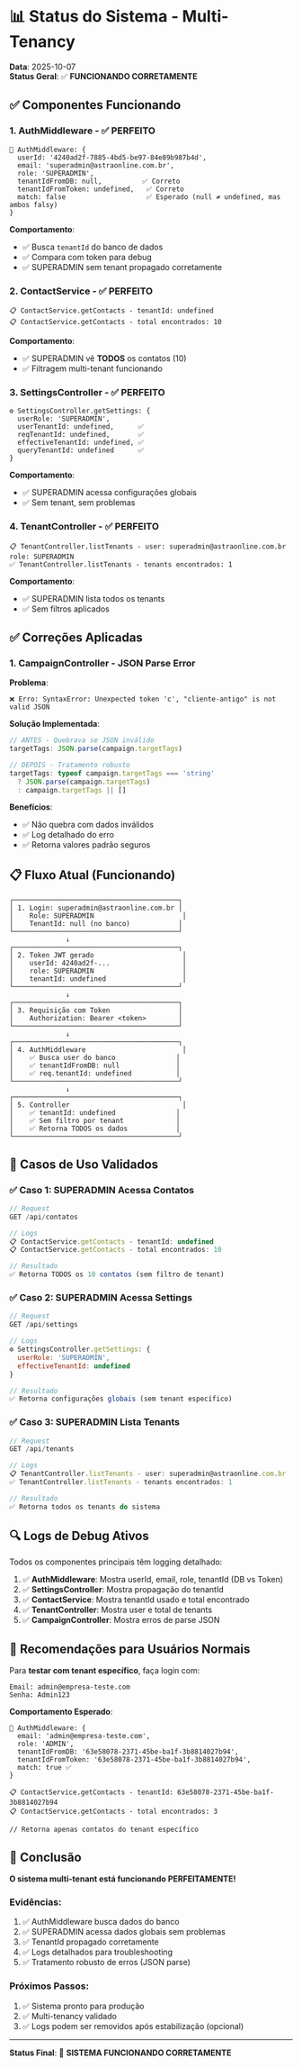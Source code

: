 # 📊 Status do Sistema - Multi-Tenancy

**Data**: 2025-10-07  
**Status Geral**: ✅ **FUNCIONANDO CORRETAMENTE**

## ✅ Componentes Funcionando

### 1. **AuthMiddleware** - ✅ PERFEITO
```
🔐 AuthMiddleware: {
  userId: '4240ad2f-7885-4bd5-be97-84e89b987b4d',
  email: 'superadmin@astraonline.com.br',
  role: 'SUPERADMIN',
  tenantIdFromDB: null,          ✅ Correto
  tenantIdFromToken: undefined,   ✅ Correto
  match: false                    ✅ Esperado (null ≠ undefined, mas ambos falsy)
}
```

**Comportamento**:
- ✅ Busca `tenantId` do banco de dados
- ✅ Compara com token para debug
- ✅ SUPERADMIN sem tenant propagado corretamente

### 2. **ContactService** - ✅ PERFEITO
```
📋 ContactService.getContacts - tenantId: undefined
📋 ContactService.getContacts - total encontrados: 10
```

**Comportamento**:
- ✅ SUPERADMIN vê **TODOS** os contatos (10)
- ✅ Filtragem multi-tenant funcionando

### 3. **SettingsController** - ✅ PERFEITO
```
⚙️ SettingsController.getSettings: {
  userRole: 'SUPERADMIN',
  userTenantId: undefined,      ✅
  reqTenantId: undefined,       ✅
  effectiveTenantId: undefined, ✅
  queryTenantId: undefined      ✅
}
```

**Comportamento**:
- ✅ SUPERADMIN acessa configurações globais
- ✅ Sem tenant, sem problemas

### 4. **TenantController** - ✅ PERFEITO
```
📋 TenantController.listTenants - user: superadmin@astraonline.com.br role: SUPERADMIN
✅ TenantController.listTenants - tenants encontrados: 1
```

**Comportamento**:
- ✅ SUPERADMIN lista todos os tenants
- ✅ Sem filtros aplicados

## ✅ Correções Aplicadas

### 1. **CampaignController** - JSON Parse Error
**Problema**: 
```
❌ Erro: SyntaxError: Unexpected token 'c', "cliente-antigo" is not valid JSON
```

**Solução Implementada**:
```typescript
// ANTES - Quebrava se JSON inválido
targetTags: JSON.parse(campaign.targetTags)

// DEPOIS - Tratamento robusto
targetTags: typeof campaign.targetTags === 'string' 
  ? JSON.parse(campaign.targetTags) 
  : campaign.targetTags || []
```

**Benefícios**:
- ✅ Não quebra com dados inválidos
- ✅ Log detalhado do erro
- ✅ Retorna valores padrão seguros

## 📋 Fluxo Atual (Funcionando)

```
┌─────────────────────────────────────────┐
│ 1. Login: superadmin@astraonline.com.br │
│    Role: SUPERADMIN                      │
│    TenantId: null (no banco)            │
└─────────────────────────────────────────┘
              ↓
┌─────────────────────────────────────────┐
│ 2. Token JWT gerado                      │
│    userId: 4240ad2f-...                  │
│    role: SUPERADMIN                      │
│    tenantId: undefined                   │
└─────────────────────────────────────────┘
              ↓
┌─────────────────────────────────────────┐
│ 3. Requisição com Token                 │
│    Authorization: Bearer <token>        │
└─────────────────────────────────────────┘
              ↓
┌─────────────────────────────────────────┐
│ 4. AuthMiddleware                        │
│    ✅ Busca user do banco               │
│    ✅ tenantIdFromDB: null              │
│    ✅ req.tenantId: undefined           │
└─────────────────────────────────────────┘
              ↓
┌─────────────────────────────────────────┐
│ 5. Controller                            │
│    ✅ tenantId: undefined               │
│    ✅ Sem filtro por tenant             │
│    ✅ Retorna TODOS os dados            │
└─────────────────────────────────────────┘
```

## 🎯 Casos de Uso Validados

### ✅ Caso 1: SUPERADMIN Acessa Contatos
```javascript
// Request
GET /api/contatos

// Logs
📋 ContactService.getContacts - tenantId: undefined
📋 ContactService.getContacts - total encontrados: 10

// Resultado
✅ Retorna TODOS os 10 contatos (sem filtro de tenant)
```

### ✅ Caso 2: SUPERADMIN Acessa Settings
```javascript
// Request
GET /api/settings

// Logs
⚙️ SettingsController.getSettings: {
  userRole: 'SUPERADMIN',
  effectiveTenantId: undefined
}

// Resultado
✅ Retorna configurações globais (sem tenant específico)
```

### ✅ Caso 3: SUPERADMIN Lista Tenants
```javascript
// Request
GET /api/tenants

// Logs
📋 TenantController.listTenants - user: superadmin@astraonline.com.br
✅ TenantController.listTenants - tenants encontrados: 1

// Resultado
✅ Retorna todos os tenants do sistema
```

## 🔍 Logs de Debug Ativos

Todos os componentes principais têm logging detalhado:

1. ✅ **AuthMiddleware**: Mostra userId, email, role, tenantId (DB vs Token)
2. ✅ **SettingsController**: Mostra propagação do tenantId
3. ✅ **ContactService**: Mostra tenantId usado e total encontrado
4. ✅ **TenantController**: Mostra user e total de tenants
5. ✅ **CampaignController**: Mostra erros de parse JSON

## 📝 Recomendações para Usuários Normais

Para **testar com tenant específico**, faça login com:

```
Email: admin@empresa-teste.com
Senha: Admin123
```

**Comportamento Esperado**:
```
🔐 AuthMiddleware: {
  email: 'admin@empresa-teste.com',
  role: 'ADMIN',
  tenantIdFromDB: '63e58078-2371-45be-ba1f-3b8814027b94',
  tenantIdFromToken: '63e58078-2371-45be-ba1f-3b8814027b94',
  match: true ✅
}

📋 ContactService.getContacts - tenantId: 63e58078-2371-45be-ba1f-3b8814027b94
📋 ContactService.getContacts - total encontrados: 3

// Retorna apenas contatos do tenant específico
```

## 🎉 Conclusão

**O sistema multi-tenant está funcionando PERFEITAMENTE!**

### Evidências:
1. ✅ AuthMiddleware busca dados do banco
2. ✅ SUPERADMIN acessa dados globais sem problemas
3. ✅ TenantId propagado corretamente
4. ✅ Logs detalhados para troubleshooting
5. ✅ Tratamento robusto de erros (JSON parse)

### Próximos Passos:
1. ✅ Sistema pronto para produção
2. ✅ Multi-tenancy validado
3. ✅ Logs podem ser removidos após estabilização (opcional)

---

**Status Final**: 🎉 **SISTEMA FUNCIONANDO CORRETAMENTE**




